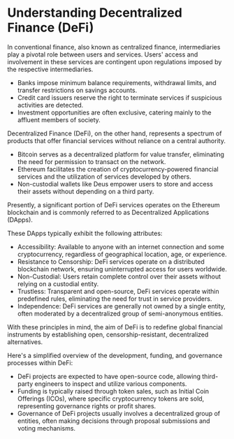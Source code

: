 # Understanding Decentralized Finance (DeFi)

In conventional finance, also known as centralized finance, intermediaries play a pivotal role between users and services. Users' access and involvement in these services are contingent upon regulations imposed by the respective intermediaries.

- Banks impose minimum balance requirements, withdrawal limits, and transfer restrictions on savings accounts.
- Credit card issuers reserve the right to terminate services if suspicious activities are detected.
- Investment opportunities are often exclusive, catering mainly to the affluent members of society.

Decentralized Finance (DeFi), on the other hand, represents a spectrum of products that offer financial services without reliance on a central authority.

- Bitcoin serves as a decentralized platform for value transfer, eliminating the need for permission to transact on the network.
- Ethereum facilitates the creation of cryptocurrency-powered financial services and the utilization of services developed by others.
- Non-custodial wallets like Deus empower users to store and access their assets without depending on a third party.

Presently, a significant portion of DeFi services operates on the Ethereum blockchain and is commonly referred to as Decentralized Applications (DApps).

These DApps typically exhibit the following attributes:

- Accessibility: Available to anyone with an internet connection and some cryptocurrency, regardless of geographical location, age, or experience.
- Resistance to Censorship: DeFi services operate on a distributed blockchain network, ensuring uninterrupted access for users worldwide.
- Non-Custodial: Users retain complete control over their assets without relying on a custodial entity.
- Trustless: Transparent and open-source, DeFi services operate within predefined rules, eliminating the need for trust in service providers.
- Independence: DeFi services are generally not owned by a single entity, often moderated by a decentralized group of semi-anonymous entities.

With these principles in mind, the aim of DeFi is to redefine global financial instruments by establishing open, censorship-resistant, decentralized alternatives.

Here's a simplified overview of the development, funding, and governance processes within DeFi:

- DeFi projects are expected to have open-source code, allowing third-party engineers to inspect and utilize various components.
- Funding is typically raised through token sales, such as Initial Coin Offerings (ICOs), where specific cryptocurrency tokens are sold, representing governance rights or profit shares.
- Governance of DeFi projects usually involves a decentralized group of entities, often making decisions through proposal submissions and voting mechanisms.